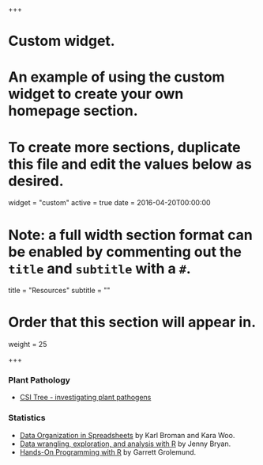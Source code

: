 +++
# Custom widget.
# An example of using the custom widget to create your own homepage section.
# To create more sections, duplicate this file and edit the values below as desired.
widget = "custom"
active = true
date = 2016-04-20T00:00:00

# Note: a full width section format can be enabled by commenting out the `title` and `subtitle` with a `#`.
title = "Resources"
subtitle = ""

# Order that this section will appear in.
weight = 25

+++

### Plant Pathology  

- [CSI Tree - investigating plant pathogens](http://www.saps.org.uk/secondary/teaching-resources/1273-csi-trees-investigating-plant-pathogens)  

### Statistics  

- [Data Organization in Spreadsheets](https://doi.org/10.1080/00031305.2017.1375989) by Karl Broman and Kara Woo.  
- [Data wrangling, exploration, and analysis with R](http://stat545.com/index.html) by Jenny Bryan.  
- [Hands-On Programming with R](https://rstudio-education.github.io/hopr/) by Garrett Grolemund.  

